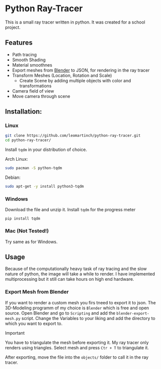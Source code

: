 # Python Ray-Tracer

This is a small ray tracer written in python.
It was created for a school project.

## Features
- Path tracing
- Smooth Shading
- Material smoothnes
- Export meshes from [Blender](https://www.blender.org/) to JSON, for rendering in the ray tracer
- Transform Meshes (Location, Rotation and Scale)
  - Create Scene by adding multiple objects with color and transformations
- Camera field of view
- Move camera through scene
 

## Installation:

### Linux

```sh
git clone https://github.com/leomartinch/python-ray-tracer.git
cd python-ray-tracer/
```

Install `tqdm` in your distribution of choice.

Arch Linux:
```sh
sudo pacman -S python-tqdm
```
Debian:
```sh
sudo apt-get -y install python3-tqdm
```


### Windows
Download the file and unzip it.
Install `tqdm` for the progress meter
```
pip install tqdm
```

### Mac (Not Tested!)
Try same as for Windows.


## Usage
Because of the computationally heavy task of ray tracing and the slow nature of python, the image will take a while to render.
I have implemented multiprocessing but it still can take hours on high end hardware.


### Export Mesh from Blender
If you want to render a custom mesh you firs tneed to export it to json.
The 3D-Modeling programm of my choice is `Blender` which is free and open source.
Open Blender and go to `Scripting` and add the `blender-export-mesh.py` script.
Change the Variables to your liking and add the directory to which you want to export to.

> [!IMPORTANT]  
> You have to triangulate the mesh before exporting it. 
My ray tracer only renders using triangles.
Select mesh and press `Ctr + T` to triangulate it.

After exporting, move the file into the `objects/` folder to call it in the ray tracer.




